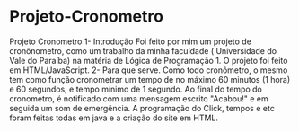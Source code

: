 # Projeto-Cronometro
Projeto Cronometro
1- Introdução
Foi feito por mim um projeto de cronônometro, como um trabalho da minha faculdade ( Universidade do Vale do Paraíba) na matéria de Lógica de Programação 1.
O projeto foi feito em HTML/JavaScript.
2- Para que serve.
Como todo cronômetro, o mesmo tem como função cronometrar um tempo de no máximo 60 minutos (1 hora) e 60 segundos, e tempo mínimo de 1 segundo. Ao final do tempo do cronometro, é notificado com uma mensagem escrito "Acabou!" e em seguida um som de emergência. 
A programação do Click, tempos e etc foram feitas todas em java e a criação do site em HTML.
